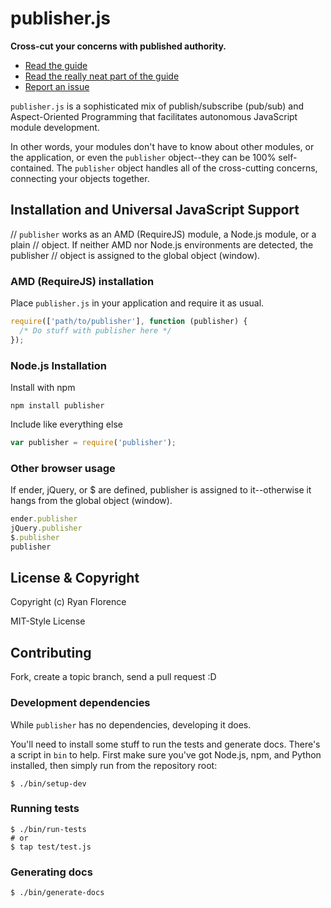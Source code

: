 publisher.js
================================================================================

**Cross-cut your concerns with published authority.**

* [Read the guide][guide]
* [Read the really neat part of the guide][cool-part]
* [Report an issue][issues]

`publisher.js` is a sophisticated mix of publish/subscribe (pub/sub) and
Aspect-Oriented Programming that facilitates autonomous JavaScript module
development.

In other words, your modules don't have to know about other modules, or the
application, or even the `publisher` object--they can be 100% self-contained.
The `publisher` object handles all of the cross-cutting concerns, connecting
your objects together.

Installation and Universal JavaScript Support
--------------------------------------------------------------------------------

// `publisher` works as an AMD (RequireJS) module, a Node.js module, or a plain
// object. If neither AMD nor Node.js environments are detected, the publisher
// object is assigned to the global object (window).

### AMD (RequireJS) installation

Place `publisher.js` in your application and require it as usual.

```javascript
require(['path/to/publisher'], function (publisher) {
  /* Do stuff with publisher here */
});
```

### Node.js Installation

Install with npm

    npm install publisher

Include like everything else

```javascript
var publisher = require('publisher');
```

### Other browser usage

If ender, jQuery, or $ are defined, publisher is assigned to it--otherwise it
hangs from the global object (window).

```javascript
ender.publisher
jQuery.publisher
$.publisher
publisher
```

License & Copyright
--------------------------------------------------------------------------------

Copyright (c) Ryan Florence

MIT-Style License

Contributing
--------------------------------------------------------------------------------

Fork, create a topic branch, send a pull request :D

### Development dependencies

While `publisher` has no dependencies, developing it does.

You'll need to install some stuff to run the tests and generate docs.  There's
a script in `bin` to help.  First make sure you've got Node.js, npm, and
Python installed, then simply run from the repository root:

    $ ./bin/setup-dev

### Running tests

    $ ./bin/run-tests
    # or
    $ tap test/test.js

### Generating docs

    $ ./bin/generate-docs

[guide]:http://ryanflorence.com/publisher.js/
[cool-part]:http://ryanflorence.com/publisher.js/#section-40
[issues]:https://github.com/rpflorence/publisher.js/issues/new
